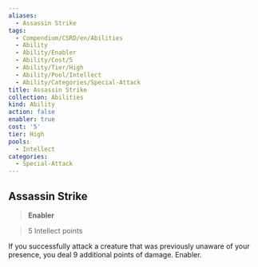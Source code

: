```yaml
---
aliases:
  - Assassin Strike
tags:
  - Compendium/CSRD/en/Abilities
  - Ability
  - Ability/Enabler
  - Ability/Cost/5
  - Ability/Tier/High
  - Ability/Pool/Intellect
  - Ability/Categories/Special-Attack
title: Assassin Strike
collection: Abilities
kind: Ability
action: false
enabler: true
cost: '5'
tier: High
pools:
  - Intellect
categories:
  - Special-Attack
---
```

## Assassin Strike    
>**Enabler**    
>5 Intellect points  
    
If you successfully attack a creature that was previously unaware of your presence, you deal 9 additional points of damage. Enabler.